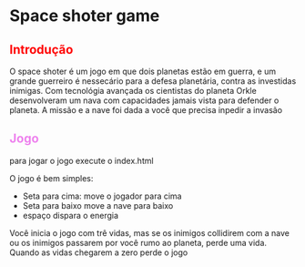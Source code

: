 # Space shoter game

<h2 style="color: red;"><strong>Introdução</strong></h2>

<p>
    O space shoter é um jogo em que dois planetas estão em guerra, e um grande guerreiro é nessecário para a defesa
    planetária, contra as investidas inimigas. Com tecnológia avançada os cientistas do planeta Orkle desenvolveram
    um nava com capacidades jamais vista para defender o planeta. A missão e a nave foi dada a você que precisa 
    inpedir a invasão
</p>

<h2 style="color: violet;"><strong>Jogo</strong></h2>

<p>
 <spam>para jogar o jogo execute o index.html</spam>
    
 <p>O jogo é bem simples:</p>
 <ul>
    <li>Seta para cima: move o jogador para cima</li>
    <li>Seta para baixo move a nave para baixo</li>
    <li>espaço dispara o energia</li>
 </ul>

 <p>
    Você inicia o jogo com trê vidas, mas se os inimigos collidirem com a nave ou os inimigos passarem por você rumo ao planeta, perde uma vida.
    Quando as vidas chegarem a zero perde o jogo
 </p>
</p>
